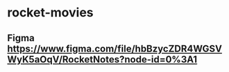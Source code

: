 # rocket-movies
## Figma https://www.figma.com/file/hbBzycZDR4WGSVWyK5aOqV/RocketNotes?node-id=0%3A1
